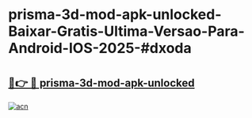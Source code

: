 # prisma-3d-mod-apk-unlocked-Baixar-Gratis-Ultima-Versao-Para-Android-IOS-2025-#dxoda

# <h2><a href="https://ainizakaria.my?title=prisma-3d-mod-apk-unlocked&ref=25M">🔗👉 🔴 prisma-3d-mod-apk-unlocked</a></h2>

[![acn](https://github.com/user-attachments/assets/0f9c940e-d8b0-45ae-aac7-cd30a18b3e1c)](https://ainizakaria.my?title=prisma-3d-mod-apk-unlocked&ref=25M)


